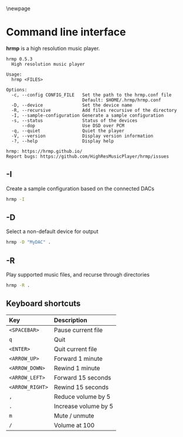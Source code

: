 \newpage

# Command line interface

**hrmp** is a high resolution music player.

```
hrmp 0.5.3
  High resolution music player

Usage:
  hrmp <FILES>

Options:
  -c, --config CONFIG_FILE   Set the path to the hrmp.conf file
                             Default: $HOME/.hrmp/hrmp.conf
  -D, --device               Set the device name
  -R, --recursive            Add files recursive of the directory
  -I, --sample-configuration Generate a sample configuration
  -s, --status               Status of the devices
      --dop                  Use DSD over PCM
  -q, --quiet                Quiet the player
  -V, --version              Display version information
  -?, --help                 Display help

hrmp: https://hrmp.github.io/
Report bugs: https://github.com/HighResMusicPlayer/hrmp/issues
```

## -I

Create a sample configuration based on the connected DACs


```sh
hrmp -I
```

## -D

Select a non-default device for output

```sh
hrmp -D "MyDAC" .
```

## -R

Play supported music files, and recurse through directories

```sh
hrmp -R .
```

## Keyboard shortcuts

| Key             | Description          |
| :-------------- | :------------------- |
| `<SPACEBAR>`    | Pause current file   |
| `q`             | Quit                 |
| `<ENTER>`       | Quit current file    |
| `<ARROW_UP>`    | Forward 1 minute     |
| `<ARROW_DOWN>`  | Rewind 1 minute      |
| `<ARROW_LEFT>`  | Forward 15 seconds   |
| `<ARROW_RIGHT>` | Rewind 15 seconds    |
| `,`             | Reduce volume by 5   |
| `.`             | Increase volume by 5 |
| `m`             | Mute / unmute        |
| `/`             | Volume at 100        |
